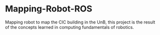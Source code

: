 # Mapping-Robot-ROS
Mapping robot to map the CIC building in the UnB, this project is the result of the concepts learned in computing fundamentals of robotics.
